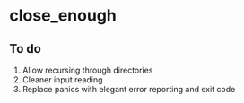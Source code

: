 close_enough
===

To do
---

1.  Allow recursing through directories
2.  Cleaner input reading
3.  Replace panics with elegant error reporting and exit code